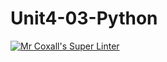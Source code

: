 # Unit4-03-Python
[![Mr Coxall's Super Linter](https://github.com/ICS3U-C-Programming-TonyT/Unit4-03-Python/workflows/Mr%20Coxall's%20Super%20Linter/badge.svg)](https://github.com/ICS3U-C-Programming-TonyT/Unit4-03-Python/actions/)
